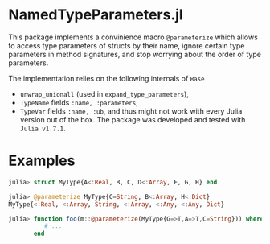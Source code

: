 # NamedTypeParameters.jl

This package implements a convinience macro `@parameterize` 
which allows to access type parameters of structs by their name,
ignore certain type parameters in method signatures,
and stop worrying about the order of type parameters.

The implementation relies on the following internals of `Base`
- `unwrap_unionall` (used in `expand_type_parameters`),
- `TypeName` fields `:name, :parameters`,
- `TypeVar` fields `:name, :ub`,
and thus might not work with every Julia version out of the box.
The package was developed and tested with `Julia v1.7.1`. 

# Examples

```julia
julia> struct MyType{A<:Real, B, C, D<:Array, F, G, H} end

julia> @parameterize MyType{C=String, B<:Array, H<:Dict}
MyType{<:Real, <:Array, String, <:Array, <:Any, <:Any, Dict}

julia> function foo(m::@parameterize(MyType{G=>T,A=>T,C=String})) where T
          # ...
       end
```
